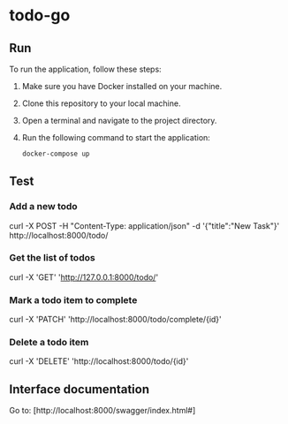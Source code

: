 # todo-go

## Run

To run the application, follow these steps:

1. Make sure you have Docker installed on your machine.
2. Clone this repository to your local machine.
3. Open a terminal and navigate to the project directory.
4. Run the following command to start the application:

   ```bash
   docker-compose up

## Test

### Add a new todo
curl -X POST -H "Content-Type: application/json" -d '{"title":"New Task"}' http://localhost:8000/todo/

### Get the list of todos
curl -X 'GET' 'http://127.0.0.1:8000/todo/'

### Mark a todo item to complete
curl -X 'PATCH' 'http://localhost:8000/todo/complete/{id}'

### Delete a todo item
curl -X 'DELETE' 'http://localhost:8000/todo/{id}'

## Interface documentation

Go to: [http://localhost:8000/swagger/index.html#]